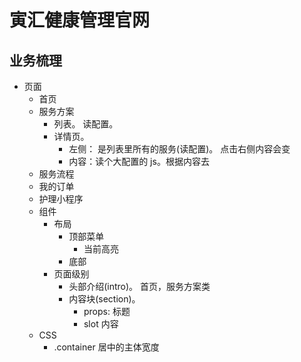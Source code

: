# 寅汇健康管理官网
## 业务梳理
* 页面
    * 首页
    * 服务方案
      * 列表。 读配置。
      * 详情页。
        * 左侧： 是列表里所有的服务(读配置)。 点击右侧内容会变
        * 内容：读个大配置的 js。根据内容去
    * 服务流程
    * 我的订单
    * 护理小程序
  * 组件
    * 布局
      * 顶部菜单
        * 当前高亮
      * 底部
    * 页面级别
      * 头部介绍(intro)。 首页，服务方案类
      * 内容块(section)。
        * props: 标题
        * slot 内容
  * CSS
    * .container 居中的主体宽度